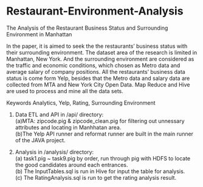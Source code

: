 # Restaurant-Environment-Analysis

The Analysis of the Restaurant Business Status and Surrounding Environment in Manhattan

In the paper, it is aimed to seek the the restaurants’ business status with their surrounding environment. The dataset area of the research is limited in Manhattan, New York. And the surrounding environment are considered as the traffic and economic conditions, which chosen as Metro data and average salary of company positions. All the restaurants’ business data status is come form Yelp, besides that the Metro data and salary data are collected from MTA and New York City Open Data. Map Reduce and Hive are used to process and mine all the data sets. 

Keywords
Analytics, Yelp, Rating, Surrounding Environment

1. Data ETL and API in /api/ directory: <br />
  (a)MTA: zipcode.pig & zipcode_clean.pig for filtering out unnessary attributes and locating in Manhhatan area. <br />
  (b)The Yelp API runner and reformat runner are built in the main runner of the JAVA project. <br />

2. Analysis in /analysis/ directory: <br />
  (a) task1.pig ~ task9.pig by order, run through pig with HDFS to locate the good candidates around each entrances. <br />
  (b) The InputTables.sql is run in Hive for input the table for analysis. <br />
  (c) The RatingAnalysis.sql is run to get the rating analysis result. <br />
